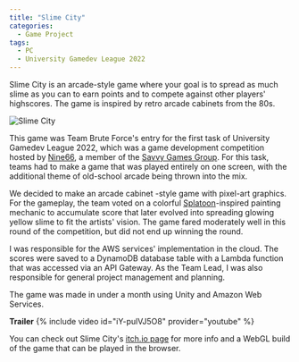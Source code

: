 ```yaml
---
title: "Slime City"
categories:
  - Game Project
tags:
  - PC
  - University Gamedev League 2022
---
```


Slime City is an arcade-style game where your goal is to spread as much slime as you can to earn points and to compete against other players' highscores. The game is inspired by retro arcade cabinets from the 80s.

![Slime City]({{site.url}}{{site.baseurl}}/assets/images/slime-city.png)

This game was Team Brute Force's entry for the first task of University Gamedev League 2022, which was a game development competition hosted by [Nine66][nine66], a member of the [Savvy Games Group][savvy-games-group]. For this task, teams had to make a game that was played entirely on one screen, with the additional theme of old-school arcade being thrown into the mix.

We decided to make an arcade cabinet -style game with pixel-art graphics. For the gameplay, the team voted on a colorful [Splatoon][splatoon]-inspired painting mechanic to accumulate score that later evolved into spreading glowing yellow slime to fit the artists' vision. The game fared moderately well in this round of the competition, but did not end up winning the round.

I was responsible for the AWS services' implementation in the cloud. The scores were saved to a DynamoDB database table with a Lambda function that was accessed via an API Gateway. As the Team Lead, I was also responsible for general project management and planning.

The game was made in under a month using Unity and Amazon Web Services.

**Trailer**
{% include video id="iY-pulVJ5O8" provider="youtube" %}

You can check out Slime City's [itch.io page][website] for more info and a WebGL build of the game that can be played in the browser.

[nine66]: https://www.linkedin.com/company/nine66/
[savvy-games-group]: https://savvygames.com/
[splatoon]: https://www.nintendo.com/jp/character/splatoon/
[website]: https://hunnydragon.itch.io/slime-city
